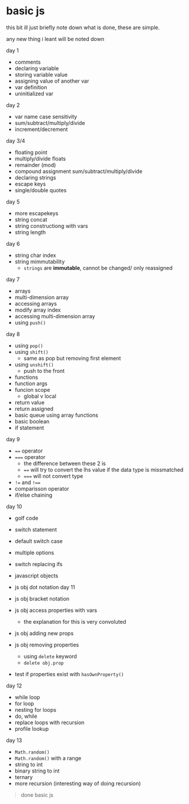 # basic js 

this bit ill just briefly note down what is done, these are simple.

any new thing i leant will be noted down

day 1
- comments
- declaring variable
- storing variable value
- assigning value of another var
- var definition
- uninitialized var

day 2
- var name case sensitivity
- sum/subtract/multiply/divide
- increment/decrement

day 3/4
- floating point
- multiply/divide floats
- remainder (mod)
- compound assignment sum/subtract/multiply/divide
- declaring strings
- escape keys
- single/double quotes

day 5
- more escapekeys
- string concat
- string constructiong with vars
- string length

day 6
- string char index
- string mimmutability
  - `strings` are **immutable**, cannot be changed/ only reassigned
  
day 7
- arrays
- multi-dimension array
- accessing arrays
- modify array index
- accessing multi-dimension array
- using `push()`

day 8
- using `pop()`
- using `shift()`
  - same as pop but removing first element
- using `unshift()`
  - push to the front
- functions
- function args
- funcion scope
    - global v local
- return value
- return assigned
- basic queue using array functions
- basic boolean
- if statement

day 9
- `==` operator
- `===` operator
  - the difference between these 2 is
  - `==` will try to convert the lhs value if the data type is missmatched
  - `===` will not convert type
- `!=` and `!==`
- comparisson operator
- if/else chaining

day 10
- golf code
- switch statement
- default switch case
- multiple options
- switch replacing ifs
- javascript objects
- js obj dot notation
day 11

- js obj bracket notation
- js obj access properties with vars
  - the explanation for this is very convoluted
- js obj adding new props
- js obj removing properties
  - using `delete` keyword
  - `delete obj.prop`
- test if properties exist with `hasOwnProperty()`

day 12
- while loop
- for loop
- nesting for loops
- do, while
- replace loops with recursion
- profile lookup

day 13
- `Math.random()`
- `Math.random()` with a range
- string to int
- binary string to int
- ternary
- more recursion (interesting way of doing recursion)

> done basic js 

